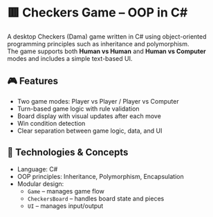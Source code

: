 # 🟥 Checkers Game – OOP in C#

A desktop Checkers (Dama) game written in C# using object-oriented programming principles such as inheritance and polymorphism.  
The game supports both **Human vs Human** and **Human vs Computer** modes and includes a simple text-based UI.

## 🎮 Features
- Two game modes: Player vs Player / Player vs Computer
- Turn-based game logic with rule validation
- Board display with visual updates after each move
- Win condition detection
- Clear separation between game logic, data, and UI

## 🧱 Technologies & Concepts
- Language: C#
- OOP principles: Inheritance, Polymorphism, Encapsulation
- Modular design:
  - `Game` – manages game flow
  - `CheckersBoard` – handles board state and pieces
  - `UI` – manages input/output
  
